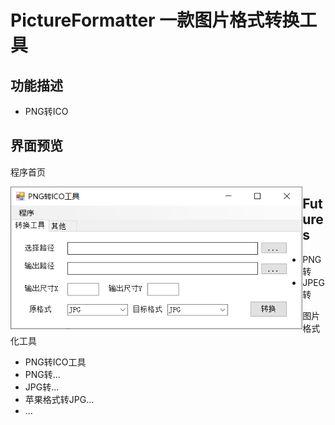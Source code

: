 # PictureFormatter 一款图片格式转换工具

## 功能描述

* PNG转ICO



## 界面预览

程序首页

<img src="mark_image/README/1716306671637.png" alt="1716306671637" style="zoom:80%;" align="left"/>

## Futures

* PNG转
* JPEG转

图片格式化工具

- PNG转ICO工具
- PNG转...
- JPG转...
- 苹果格式转JPG...
- ...

